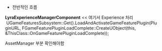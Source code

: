 
- 전반적인 흐름

**LyraExperienceManagerComponent** << 여기서 Experience 처리
       UGameFeaturesSubsystem::Get().LoadAndActivateGameFeaturePlugin(PluginURL, FGameFeaturePluginLoadComplete::CreateUObject(this, &ThisClass::OnGameFeaturePluginLoadComplete));

AssetManager 부분 확인해야함


